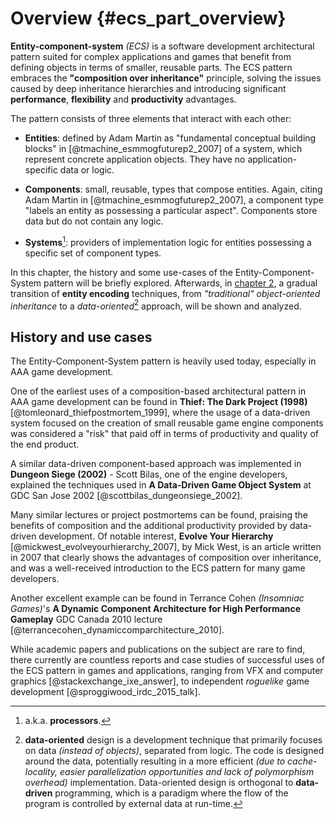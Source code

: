 


# Overview {#ecs_part_overview}

**Entity-component-system** *(ECS)* is a software development architectural pattern suited for complex applications and games that benefit from defining objects in terms of smaller, reusable parts. The ECS pattern embraces the **"composition over inheritance"** principle, solving the issues caused by deep inheritance hierarchies and introducing significant **performance**, **flexibility** and **productivity** advantages.

The pattern consists of three elements that interact with each other:

* **Entities**: defined by Adam Martin as "fundamental conceptual building blocks" in [@tmachine_esmmogfuturep2_2007] of a system, which represent concrete application objects. They have no application-specific data or logic.

* **Components**: small, reusable, types that compose entities. Again, citing Adam Martin in [@tmachine_esmmogfuturep2_2007], a component type "labels an entity as possessing a particular aspect". Components store data but do not contain any logic.

* **Systems**[^systems_processors]: providers of implementation logic for entities possessing a specific set of component types.

In this chapter, the history and some use-cases of the Entity-Component-System pattern will be briefly explored. Afterwards, in [chapter 2](#chapter_encoding_entities), a gradual transition of **entity encoding** techniques, from *"traditional" object-oriented inheritance* to a *data-oriented*[^data_oriented_vs_data_driven] approach, will be shown and analyzed.





## History and use cases

The Entity-Component-System pattern is heavily used today, especially in AAA game development.

One of the earliest uses of a composition-based architectural pattern in AAA game development can be found in **Thief: The Dark Project (1998)** [@tomleonard_thiefpostmortem_1999], where the usage of a data-driven system focused on the creation of small reusable game engine components was considered a "risk" that paid off in terms of productivity and quality of the end product.

A similar data-driven component-based approach was implemented in **Dungeon Siege (2002)** - Scott Bilas, one of the engine developers, explained the techniques used in **A Data-Driven Game Object System** at GDC San Jose 2002 [@scottbilas_dungeonsiege_2002].

Many similar lectures or project postmortems can be found, praising the benefits of composition and the additional productivity provided by data-driven development. Of notable interest, **Evolve Your Hierarchy** [@mickwest_evolveyourhierarchy_2007], by Mick West, is an article written in 2007 that clearly shows the advantages of composition over inheritance, and was a well-received introduction to the ECS pattern for many game developers.

Another excellent example can be found in Terrance Cohen *(Insomniac Games)*'s **A Dynamic Component Architecture for High Performance Gameplay** GDC Canada 2010 lecture [@terrancecohen_dynamiccomparchitecture_2010].

While academic papers and publications on the subject are rare to find, there currently are countless reports and case studies of successful uses of the ECS pattern in games and applications, ranging from VFX and computer graphics [@stackexchange_ixe_answer], to independent *roguelike* game development [@sproggiwood_irdc_2015_talk].



[^systems_processors]: a.k.a. **processors**.

[^data_oriented_vs_data_driven]: **data-oriented** design is a development technique that primarily focuses on data *(instead of objects)*, separated from logic. The code is designed around the data, potentially resulting in a more efficient *(due to cache-locality, easier parallelization opportunities and lack of polymorphism overhead)* implementation. Data-oriented design is orthogonal to **data-driven** programming, which is a paradigm where the flow of the program is controlled by external data at run-time.